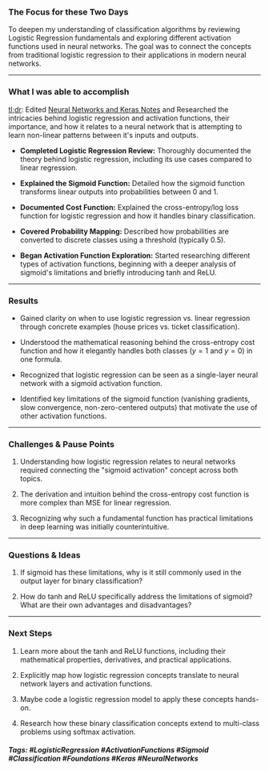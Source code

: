 ### The Focus for these Two Days

To deepen my understanding of classification algorithms by reviewing Logistic Regression fundamentals and exploring different activation functions used in neural networks. The goal was to connect the concepts from traditional logistic regression to their applications in modern neural networks. 
***
### What I was able to accomplish

<u>tl;dr</u>: Edited [Neural Networks and Keras Notes](https://github.com/satyajitlion/GravLensing/blob/c45bbfe521683355478edba71deb8bf29333cdb6/Notes/Neural%20Networks%20and%20Keras%20Notes.md) and Researched the intricacies behind logistic regression and activation functions, their importance, and how it relates to a neural network that is attempting to learn non-linear patterns between it's inputs and outputs.

- **Completed Logistic Regression Review:** Thoroughly documented the theory behind logistic regression, including its use cases compared to linear regression.

- **Explained the Sigmoid Function:** Detailed how the sigmoid function transforms linear outputs into probabilities between 0 and 1.

- **Documented Cost Function:** Explained the cross-entropy/log loss function for logistic regression and how it handles binary classification.

- **Covered Probability Mapping:** Described how probabilities are converted to discrete classes using a threshold (typically 0.5).

- **Began Activation Function Exploration:** Started researching different types of activation functions, beginning with a deeper analysis of sigmoid's limitations and briefly introducing tanh and ReLU.
***
### Results

- Gained clarity on when to use logistic regression vs. linear regression through concrete examples (house prices vs. ticket classification).

- Understood the mathematical reasoning behind the cross-entropy cost function and how it elegantly handles both classes ($y=1$ and $y=0$) in one formula.

- Recognized that logistic regression can be seen as a single-layer neural network with a sigmoid activation function.

- Identified key limitations of the sigmoid function (vanishing gradients, slow convergence, non-zero-centered outputs) that motivate the use of other activation functions.
***
### Challenges & Pause Points

1. Understanding how logistic regression relates to neural networks required connecting the "sigmoid activation" concept across both topics.

2. The derivation and intuition behind the cross-entropy cost function is more complex than MSE for linear regression.

3. Recognizing why such a fundamental function has practical limitations in deep learning was initially counterintuitive.
***
### Questions & Ideas

1. If sigmoid has these limitations, why is it still commonly used in the output layer for binary classification?

2. How do tanh and ReLU specifically address the limitations of sigmoid? What are their own advantages and disadvantages?
***
### Next Steps

1. Learn more about the tanh and ReLU functions, including their mathematical properties, derivatives, and practical applications.

2. Explicitly map how logistic regression concepts translate to neural network layers and activation functions.

3. Maybe code a logistic regression model to apply these concepts hands-on.

4. Research how these binary classification concepts extend to multi-class problems using softmax activation.

##### Tags: #LogisticRegression #ActivationFunctions #Sigmoid #Classification #Foundations #Keras #NeuralNetworks 




